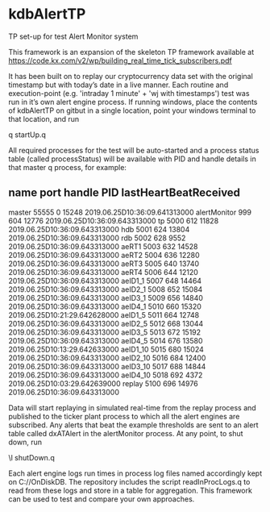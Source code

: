 # kdbAlertTP
TP set-up for test Alert Monitor system

This framework is an expansion of the skeleton TP framework available at
https://code.kx.com/v2/wp/building_real_time_tick_subscribers.pdf

It has been built on to replay our cryptocurrency data set with the original timestamp but with today’s date in a live manner.  Each routine and execution-point (e.g. 'intraday 1 minute' + 'wj with timestamps') test was run in it’s own alert engine process.  If running windows, place the contents of kdbAlertTP on gitbut in a single location, point your windows terminal to that location, and run

q startUp.q

All required processes for the test will be auto-started and a process status table (called processStatus) will be available with PID and handle details in that master q process, for example:

name         port  handle PID   lastHeartBeatReceived
-------------------------------------------------------------
master       55555 0      15248 2019.06.25D10:36:09.641313000
alertMonitor 999   604    12776 2019.06.25D10:36:09.643313000
tp           5000  612    11828 2019.06.25D10:36:09.643313000
hdb          5001  624    13804 2019.06.25D10:36:09.643313000
rdb          5002  628    9552  2019.06.25D10:36:09.643313000
aeRT1        5003  632    14528 2019.06.25D10:36:09.643313000
aeRT2        5004  636    12280 2019.06.25D10:36:09.643313000
aeRT3        5005  640    13740 2019.06.25D10:36:09.643313000
aeRT4        5006  644    12120 2019.06.25D10:36:09.643313000
aeID1_1      5007  648    14464 2019.06.25D10:36:09.643313000
aeID2_1      5008  652    15084 2019.06.25D10:36:09.643313000
aeID3_1      5009  656    14840 2019.06.25D10:36:09.643313000
aeID4_1      5010  660    15320 2019.06.25D10:21:29.642628000
aeID1_5      5011  664    12748 2019.06.25D10:36:09.643313000
aeID2_5      5012  668    13044 2019.06.25D10:36:09.643313000
aeID3_5      5013  672    15192 2019.06.25D10:36:09.643313000
aeID4_5      5014  676    13580 2019.06.25D10:13:29.642633000
aeID1_10     5015  680    15024 2019.06.25D10:36:09.643313000
aeID2_10     5016  684    12400 2019.06.25D10:36:09.643313000
aeID3_10     5017  688    14844 2019.06.25D10:36:09.643313000
aeID4_10     5018  692    4372  2019.06.25D10:03:29.642639000
replay       5100  696    14976 2019.06.25D10:36:09.643313000

Data will start replaying in simulated real-time from the replay process and published to the ticker plant process to which all the alert engines are subscribed.  Any alerts that beat the example thresholds are sent to an alert table called dxATAlert in the alertMonitor process.  At any point, to shut down, run 

\l shutDown.q

Each alert engine logs run times in process log files named accordingly kept on C://OnDiskDB.  The repository includes the script readInProcLogs.q to read from these logs and store in a table for aggregation.  This framework can be used to test and compare your own approaches.
